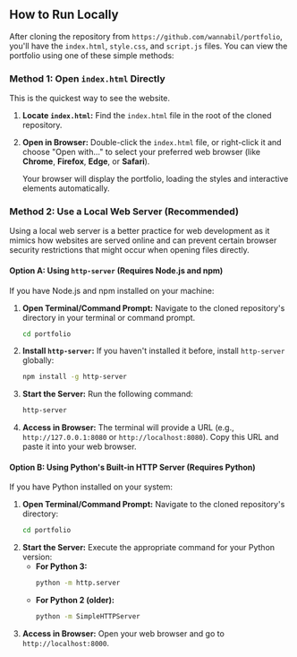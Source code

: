 
## How to Run Locally

After cloning the repository from `https://github.com/wannabil/portfolio`, you'll have the `index.html`, `style.css`, and `script.js` files. You can view the portfolio using one of these simple methods:

### Method 1: Open `index.html` Directly

This is the quickest way to see the website.

1.  **Locate `index.html`:** Find the `index.html` file in the root of the cloned repository.
2.  **Open in Browser:** Double-click the `index.html` file, or right-click it and choose "Open with..." to select your preferred web browser (like **Chrome**, **Firefox**, **Edge**, or **Safari**).

    Your browser will display the portfolio, loading the styles and interactive elements automatically.

### Method 2: Use a Local Web Server (Recommended)

Using a local web server is a better practice for web development as it mimics how websites are served online and can prevent certain browser security restrictions that might occur when opening files directly.

#### Option A: Using `http-server` (Requires Node.js and npm)

If you have Node.js and npm installed on your machine:

1.  **Open Terminal/Command Prompt:** Navigate to the cloned repository's directory in your terminal or command prompt.
    ```bash
    cd portfolio
    ```
2.  **Install `http-server`:** If you haven't installed it before, install `http-server` globally:
    ```bash
    npm install -g http-server
    ```
3.  **Start the Server:** Run the following command:
    ```bash
    http-server
    ```
4.  **Access in Browser:** The terminal will provide a URL (e.g., `http://127.0.0.1:8080` or `http://localhost:8080`). Copy this URL and paste it into your web browser.

#### Option B: Using Python's Built-in HTTP Server (Requires Python)

If you have Python installed on your system:

1.  **Open Terminal/Command Prompt:** Navigate to the cloned repository's directory:
    ```bash
    cd portfolio
    ```
2.  **Start the Server:** Execute the appropriate command for your Python version:
    * **For Python 3:**
        ```bash
        python -m http.server
        ```
    * **For Python 2 (older):**
        ```bash
        python -m SimpleHTTPServer
        ```
3.  **Access in Browser:** Open your web browser and go to `http://localhost:8000`.
